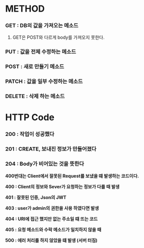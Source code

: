 

<h1>METHOD</h1>



<h3>GET : DB의 값을 가져오는 메소드</h3>

1. GET은 POST와 다르게 body를 가져오지 못한다.

<h3>PUT : 값을 전체 수정하는 메소드</h3>



<h3>POST : 새로 만들기 메소드</h3>



<h3>PATCH : 값을 일부 수정하는 메소드</h3>



<h3>DELETE : 삭제 하는 메소드</h3>



<h1>HTTP Code</h1>



<h3>200 : 작업이 성공했다</h3>



<h3>201 : CREATE, 보내진 정보가 만들어졌다</h3>



<h3>204 : Body가 비어있는 것을 뜻한다</h3>



**400번대는 Client에서 잘못된 Request를 보냈을 떄 발생하는 코드이다.**

**400 : Client의 정보와 Sever가 요청하는 정보가 다를 때 발생**

**401 : 잘못된 인증, Json의 JWT**

**403 : user가 admin의 권한을 사용 하였다면 발생**

**404 : URI에 접근 했지만 없는 주소일 떄 뜨는 코드**

**405 : 요청 메소드와 수락 메소드가 일치하지 않을 때**



**500 : 에러 처리를 하지 않았을 떄 발생 (서버 터짐)**